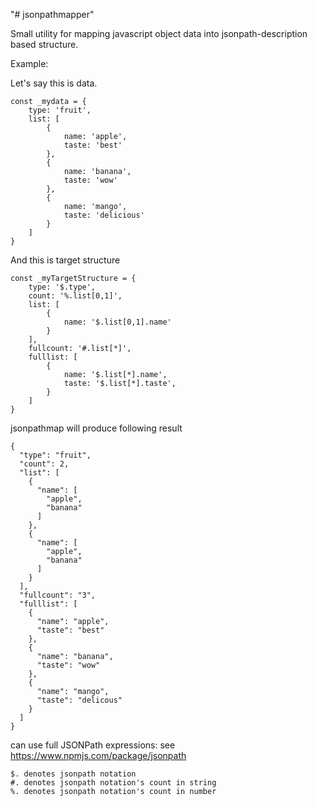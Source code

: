 "# jsonpathmapper" 

Small utility for mapping javascript object data into jsonpath-description based structure.

Example:

Let's say this is data.
~~~
const _mydata = {
    type: 'fruit',
    list: [
        {
            name: 'apple',
            taste: 'best'
        },
        {
            name: 'banana',
            taste: 'wow'
        },
        {
            name: 'mango',
            taste: 'delicious'
        }
    ]
}
~~~

And this is target structure
~~~
const _myTargetStructure = {
    type: '$.type',
    count: '%.list[0,1]',
    list: [
        {
            name: '$.list[0,1].name'
        }
    ],
    fullcount: '#.list[*]',
    fulllist: [
        {
            name: '$.list[*].name',
            taste: '$.list[*].taste',
        }
    ]
}
~~~

jsonpathmap will produce following result

~~~
{
  "type": "fruit",
  "count": 2,
  "list": [
    {
      "name": [
        "apple",
        "banana"
      ]
    },
    {
      "name": [
        "apple",
        "banana"
      ]
    }
  ],
  "fullcount": "3",
  "fulllist": [
    {
      "name": "apple",
      "taste": "best"
    },
    {
      "name": "banana",
      "taste": "wow"
    },
    {
      "name": "mango",
      "taste": "delicous"
    }
  ]
}
~~~

can use full JSONPath expressions: see https://www.npmjs.com/package/jsonpath

```
$. denotes jsonpath notation
#. denotes jsonpath notation's count in string
%. denotes jsonpath notation's count in number
```